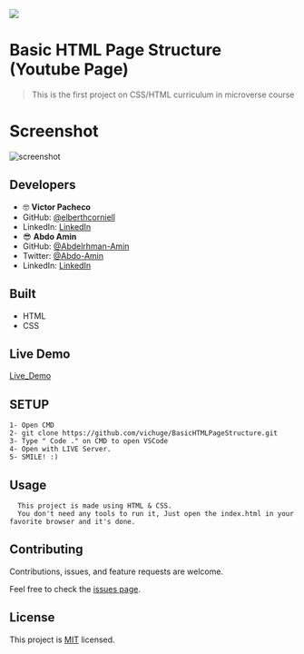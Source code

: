 **![](https://img.shields.io/badge/-microverse-yellow)**

# Basic HTML Page Structure (Youtube Page)

> This is the first project on CSS/HTML curriculum in microverse course

# Screenshot

![screenshot](/src/screenshot_1.png)

## Developers

- 🤓 **Victor Pacheco**
- GitHub: [@elberthcorniell](https://github.com/vichuge)
- LinkedIn: [LinkedIn](https://www.linkedin.com/in/victor-pacheco-7946aab2/)
- 😎 **Abdo Amin**
- GitHub: [@Abdelrhman-Amin](https://github.com/AbdelrhmanAmin)
- Twitter: [@Abdo-Amin](https://twitter.com/AbdoAmi60489112)
- LinkedIn: [LinkedIn](https://www.linkedin.com/in/abdo-amin-ab786a1b0/)

## Built

- HTML
- CSS

## Live Demo

[Live_Demo](https://raw.githack.com/vichuge/BasicHTMLPageStructure/feature-branch/index.html)

## SETUP

    1- Open CMD
    2- git clone https://github.com/vichuge/BasicHTMLPageStructure.git
    3- Type " Code ." on CMD to open VSCode
    4- Open with LIVE Server.
    5- SMILE! :)

## Usage

      This project is made using HTML & CSS.
      You don't need any tools to run it, Just open the index.html in your favorite browser and it's done.

## Contributing

Contributions, issues, and feature requests are welcome.

Feel free to check the [issues page](https://github.com/vichuge/BasicHTMLPageStructure/issues).

## License

This project is [MIT](./LICENSE) licensed.
